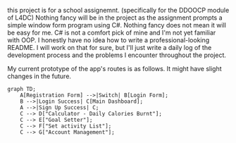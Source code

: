 this project is for a school assignemnt. (specifically for the DDOOCP module of L4DC)
Nothing fancy will be in the project as the assignment prompts a simple window form program using C#.
Nothing fancy does not mean it will be easy for me. C# is not a comfort pick of mine and I'm not yet familiar with OOP.
I honestly have no idea how to write a professional-looking README. 
I will work on that for sure, but I'll just write a daily log of the development process and the problems I encounter throughout the project.


My current prototype of the app's routes is as follows. It might have slight changes in the future. 

```mermaid
graph TD;
    A[Registration Form] -->|Switch| B[Login Form];
    B -->|Login Success| C[Main Dashboard];
    A -->|Sign Up Success| C;
    C --> D["Calculator - Daily Calories Burnt"];
    C --> E["Goal Setter"];
    C --> F["Set activity List"];
    C --> G["Account Management"];
